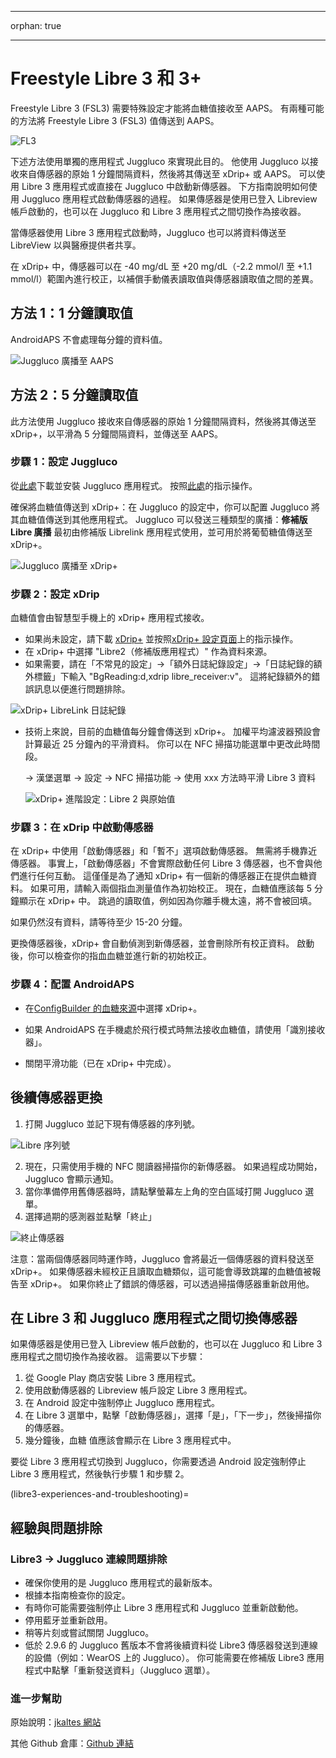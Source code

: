 - - -
orphan: true
- - -

# **Freestyle Libre 3** 和 3+

Freestyle Libre 3 (FSL3) 需要特殊設定才能將血糖值接收至 AAPS。 有兩種可能的方法將 Freestyle Libre 3 (FSL3) 值傳送到 AAPS。

![FL3](../images/d912c1d3-06d2-4b58-ad7c-025ca1980fae.jpeg)

下述方法使用單獨的應用程式 Juggluco 來實現此目的。 他使用 Juggluco 以接收來自傳感器的原始 1 分鐘間隔資料，然後將其傳送至 xDrip+ 或 AAPS。 可以使用 Libre 3 應用程式或直接在 Juggluco 中啟動新傳感器。 下方指南說明如何使用 Juggluco 應用程式啟動傳感器的過程。 如果傳感器是使用已登入 Libreview 帳戶啟動的，也可以在 Juggluco 和 Libre 3 應用程式之間切換作為接收器。

當傳感器使用 Libre 3 應用程式啟動時，Juggluco 也可以將資料傳送至 LibreView 以與醫療提供者共享。

在 xDrip+ 中，傳感器可以在 -40 mg/dL 至 +20 mg/dL（-2.2 mmol/l 至 +1.1 mmol/l）範圍內進行校正，以補償手動儀表讀取值與傳感器讀取值之間的差異。

## 方法 1：1 分鐘讀取值
AndroidAPS 不會處理每分鐘的資料值。

![Juggluco 廣播至 AAPS](../images/Juggluco_AAPS.png)


## 方法 2：5 分鐘讀取值
此方法使用 Juggluco 接收來自傳感器的原始 1 分鐘間隔資料，然後將其傳送至 xDrip+，以平滑為 5 分鐘間隔資料，並傳送至 AAPS。

### 步驟 1：設定 Juggluco
從[此處](https://www.juggluco.nl/Juggluco/download.html)下載並安裝 Juggluco 應用程式。 按照[此處](https://www.juggluco.nl/Juggluco/libre3/)的指示操作。

確保將血糖值傳送到 xDrip+：在 Juggluco 的設定中，你可以配置 Juggluco 將其血糖值傳送到其他應用程式。 Juggluco 可以發送三種類型的廣播：**修補版 Libre 廣播** 最初由修補版 Librelink 應用程式使用，並可用於將葡萄糖值傳送至 xDrip+。

![Juggluco 廣播至 xDrip+](../images/Juggluco_xDrip.png)

### 步驟 2：設定 xDrip

血糖值會由智慧型手機上的 xDrip+ 應用程式接收。

- 如果尚未設定，請下載 [xDrip+](https://github.com/NightscoutFoundation/xDrip) 並按照[xDrip+ 設定頁面](../CompatibleCgms/xDrip.md)上的指示操作。
- 在 xDrip+ 中選擇 "Libre2（修補版應用程式）" 作為資料來源。
- 如果需要，請在「不常見的設定」→「額外日誌紀錄設定」→「日誌紀錄的額外標籤」下輸入 "BgReading:d,xdrip libre_receiver:v"。 這將紀錄額外的錯誤訊息以便進行問題排除。

![xDrip+ LibreLink 日誌紀錄](../images/Libre2_Tags.png)

- 技術上來說，目前的血糖值每分鐘會傳送到 xDrip+。 加權平均濾波器預設會計算最近 25 分鐘內的平滑資料。 你可以在 NFC 掃描功能選單中更改此時間段。

  → 漢堡選單 → 設定 → NFC 掃描功能 → 使用 xxx 方法時平滑 Libre 3 資料

  ![xDrip+ 進階設定：Libre 2 與原始值](../images/xDrip_Libre3_Smooth.png)



### 步驟 3：在 xDrip 中啟動傳感器

在 xDrip+ 中使用「啟動傳感器」和「暫不」選項啟動傳感器。 無需將手機靠近傳感器。 事實上，「啟動傳感器」不會實際啟動任何 Libre 3 傳感器，也不會與他們進行任何互動。 這僅僅是為了通知 xDrip+ 有一個新的傳感器正在提供血糖資料。 如果可用，請輸入兩個指血測量值作為初始校正。 現在，血糖值應該每 5 分鐘顯示在 xDrip+ 中。 跳過的讀取值，例如因為你離手機太遠，將不會被回填。

如果仍然沒有資料，請等待至少 15-20 分鐘。

更換傳感器後，xDrip+ 會自動偵測到新傳感器，並會刪除所有校正資料。 啟動後，你可以檢查你的指血血糖並進行新的初始校正。

### 步驟 4：配置 AndroidAPS

- 在[ConfigBuilder 的血糖來源](#Config-Builder-bg-source)中選擇 xDrip+。

- 如果 AndroidAPS 在手機處於飛行模式時無法接收血糖值，請使用「識別接收器」。
- 關閉平滑功能（已在 xDrip+ 中完成）。

## 後續傳感器更換

1. 打開 Juggluco 並記下現有傳感器的序列號。

![Libre 序列號](../images/libre3/step_13.jpg)

2. 現在，只需使用手機的 NFC 閱讀器掃描你的新傳感器。 如果過程成功開始，Juggluco 會顯示通知。
3. 當你準備停用舊傳感器時，請點擊螢幕左上角的空白區域打開 Juggluco 選單。
4. 選擇過期的感測器並點擊「終止」

![終止傳感器](../images/libre3/step_14.jpg)

注意：當兩個傳感器同時運作時，Juggluco 會將最近一個傳感器的資料發送至 xDrip+。 如果傳感器未經校正且讀取血糖類似，這可能會導致跳躍的血糖值被報告至 xDrip+。 如果你終止了錯誤的傳感器，可以透過掃描傳感器重新啟用他。

## 在 Libre 3 和 Juggluco 應用程式之間切換傳感器

如果傳感器是使用已登入 Libreview 帳戶啟動的，也可以在 Juggluco 和 Libre 3 應用程式之間切換作為接收器。 這需要以下步驟：

1. 從 Google Play 商店安裝 Libre 3 應用程式。
2. 使用啟動傳感器的 Libreview 帳戶設定 Libre 3 應用程式。
3. 在 Android 設定中強制停止 Juggluco 應用程式。
4. 在 Libre 3 選單中，點擊「啟動傳感器」，選擇「是」，「下一步」，然後掃描你的傳感器。
5. 幾分鐘後，血糖 值應該會顯示在 Libre 3 應用程式中。

要從 Libre 3 應用程式切換到 Juggluco，你需要透過 Android 設定強制停止 Libre 3 應用程式，然後執行步驟 1 和步驟 2。

(libre3-experiences-and-troubleshooting)=
## 經驗與問題排除

### Libre3 -> Juggluco 連線問題排除

- 確保你使用的是 Juggluco 應用程式的最新版本。
- 根據本指南檢查你的設定。
- 有時你可能需要強制停止 Libre 3 應用程式和 Juggluco 並重新啟動他。
- 停用藍牙並重新啟用。
- 稍等片刻或嘗試關閉 Juggluco。
- 低於 2.9.6 的 Juggluco 舊版本不會將後續資料從 Libre3 傳感器發送到連線的設備（例如：WearOS 上的 Juggluco）。 你可能需要在修補版 Libre3 應用程式中點擊「重新發送資料」（Juggluco 選單）。

### 進一步幫助

原始說明：[jkaltes 網站](https://www.juggluco.nl/Juggluco/libre3/)

其他 Github 倉庫：[Github 連結](https://github.com/maheini/FreeStyle-Libre-3-patch)
